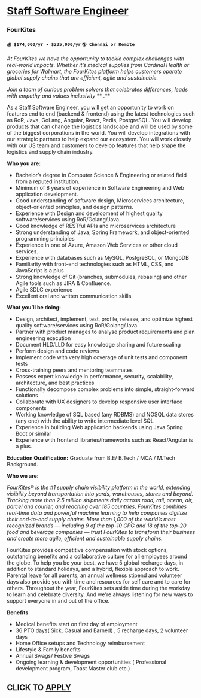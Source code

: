 # [Staff Software Engineer](https://www.remotewlb.com/apply/staff-software-engineer-119966)  
### FourKites  
#### `💰 $174,000/yr - $235,000/yr` `🌎 Chennai or Remote `  

_At FourKites we have the opportunity to tackle complex challenges with real-world impacts. Whether it’s medical supplies from Cardinal Health or groceries for Walmart, the FourKites platform helps customers operate global supply chains that are efficient, agile and sustainable._

_Join a team of curious problem solvers that celebrates differences, leads with empathy and values inclusivity_ ** _._**

As a Staff Software Engineer, you will get an opportunity to work on features end to end (backend & frontend) using the latest technologies such as RoR, Java, GoLang, Angular, React, Redis, PostgreSQL. You will develop products that can change the logistics landscape and will be used by some of the biggest corporations in the world. You will develop integrations with our strategic partners to help expand our ecosystem. You will work closely with our US team and customers to develop features that help shape the logistics and supply chain industry.

**Who you are:**

  * Bachelor’s degree in Computer Science & Engineering or related field from a reputed institution.
  * Minimum of 8 years of experience in Software Engineering and Web application development.
  * Good understanding of software design, Microservices architecture, object-oriented principles, and design patterns. 
  * Experience with Design and development of highest quality software/services using RoR/Golang/Java.
  * Good knowledge of RESTful APIs and microservices architecture
  * Strong understanding of Java, Spring Framework, and object-oriented programming principles
  * Experience in one of Azure, Amazon Web Services or other cloud services.
  * Experience with databases such as MySQL, PostgreSQL, or MongoDB
  * Familiarity with front-end technologies such as HTML, CSS, and JavaScript is a plus
  * Strong knowledge of Git (branches, submodules, rebasing) and other Agile tools such as JIRA & Confluence.
  * Agile SDLC experience
  * Excellent oral and written communication skills

**What you’ll be doing:**

  * Design, architect, implement, test, profile, release, and optimize highest quality software/services using RoR/Golang/Java.
  * Partner with product manages to analyse product requirements and plan engineering execution
  * Document HLD/LLD for easy knowledge sharing and future scaling
  * Perform design and code reviews
  * Implement code with very high coverage of unit tests and component tests
  * Cross-training peers and mentoring teammates
  * Possess expert knowledge in performance, security, scalability, architecture, and best practices
  * Functionally decompose complex problems into simple, straight-forward solutions
  * Collaborate with UX designers to develop responsive user interface components
  * Working knowledge of SQL based (any RDBMS) and NOSQL data stores (any one) with the ability to write intermediate level SQL
  * Experience in building Web application backends using Java Spring Boot or similar
  * Experience with frontend libraries/frameworks such as React/Angular is a plus.

**Education Qualification:** Graduate from B.E/ B.Tech / MCA / M.Tech Background.

**Who we are:**

_FourKites® is the #1 supply chain visibility platform in the world, extending visibility beyond transportation into yards, warehouses, stores and beyond. Tracking more than 2.5 million shipments daily across road, rail, ocean, air, parcel and courier, and reaching over 185 countries, FourKites combines real-time data and powerful machine learning to help companies digitize their end-to-end supply chains. More than 1,000 of the world’s most recognized brands — including 9 of the top-10 CPG and 18 of the top-20 food and beverage companies — trust FourKites to transform their business and create more agile, efficient and sustainable supply chains._

FourKites provides competitive compensation with stock options, outstanding benefits and a collaborative culture for all employees around the globe. To help you be your best, we have 5 global recharge days, in addition to standard holidays, and a hybrid, flexible approach to work. Parental leave for all parents, an annual wellness stipend and volunteer days also provide you with time and resources for self care and to care for others. Throughout the year, FourKites sets aside time during the workday to learn and celebrate diversity. And we're always listening for new ways to support everyone in and out of the office.

**Benefits**

  * Medical benefits start on first day of employment
  * 36 PTO days( Sick, Casual and Earned) , 5 recharge days, 2 volunteer days 
  * Home Office setups and Technology reimbursement
  * Lifestyle & Family benefits 
  * Annual Swags/ Festive Swags
  * Ongoing learning & development opportunities ( Professional development program, Toast Master club etc.)

  
## CLICK TO [APPLY](https://www.remotewlb.com/apply/staff-software-engineer-119966)

